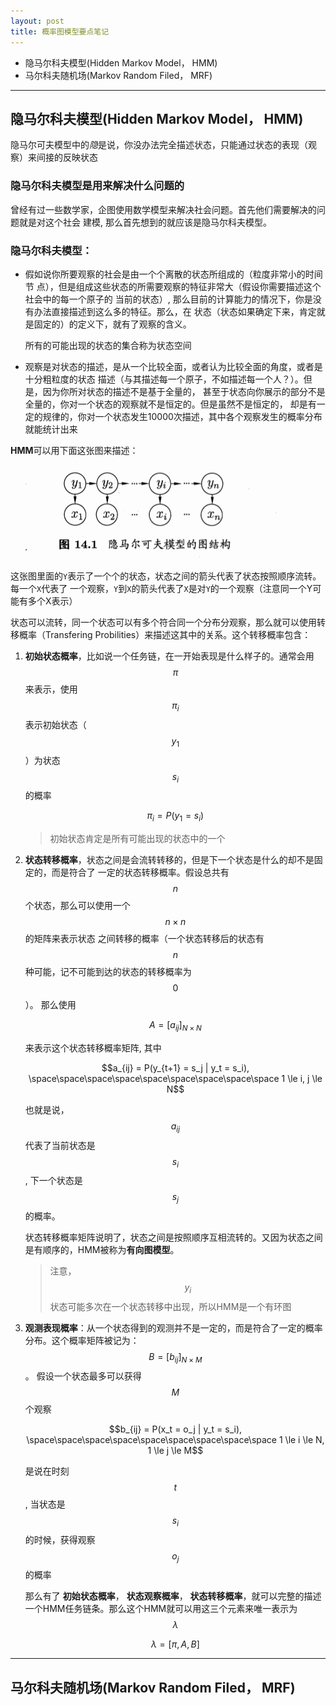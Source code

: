 ```yaml
---
layout: post
title: 概率图模型要点笔记
---
```


+  隐马尔科夫模型(Hidden Markov Model， HMM)
+  马尔科夫随机场(Markov Random Filed， MRF)

----------------------------------------------------------------
## 隐马尔科夫模型(Hidden Markov Model， HMM)

 隐马尔可夫模型中的*隐*是说，你没办法完全描述状态，只能通过状态的表现（观察）来间接的反映状态

### 隐马尔科夫模型是用来解决什么问题的

曾经有过一些数学家，企图使用数学模型来解决社会问题。首先他们需要解决的问题就是对这个社会
建模, 那么首先想到的就应该是隐马尔科夫模型。

### 隐马尔科夫模型：
- 假如说你所要观察的社会是由一个个离散的状态所组成的（粒度非常小的时间节
点），但是组成这些状态的所需要观察的特征非常大（假设你需要描述这个社会中的每一个原子的
当前的状态）, 那么目前的计算能力的情况下，你是没有办法直接描述到这么多的特征。那么，在
状态（状态如果确定下来，肯定就是固定的）的定义下，就有了观察的含义。

  所有的可能出现的状态的集合称为状态空间
- 观察是对状态的描述，是从一个比较全面，或者认为比较全面的角度，或者是十分粗粒度的状态
描述（与其描述每一个原子，不如描述每一个人？）。但是，因为你所对状态的描述不是基于全量的，
甚至于状态向你展示的部分不是全量的，你对一个状态的观察就不是恒定的。但是虽然不是恒定的，
却是有一定的规律的，你对一个状态发生10000次描述，其中各个观察发生的概率分布就能统计出来

**HMM**可以用下面这张图来描述：

![隐马尔科夫模型的图结构](/images/hmm-graph.png)

这张图里面的`Y`表示了一个个的状态，状态之间的箭头代表了状态按照顺序流转。每一个`X`代表了
一个观察，`Y`到`X`的箭头代表了`X`是对`Y`的一个观察（注意同一个Y可能有多个X表示）

状态可以流转，同一个状态可以有多个符合同一个分布分观察，那么就可以使用转移概率（Transfering
Probilities）来描述这其中的关系。这个转移概率包含：


1. **初始状态概率**，比如说一个任务链，在一开始表现是什么样子的。通常会用 $$\pi$$ 来表示，使用
$$\pi_i$$表示初始状态（$$y_1$$）为状态$$s_i$$的概率

   $$\pi_i = P(y_1=s_i)$$

   > 初始状态肯定是所有可能出现的状态中的一个


2. **状态转移概率**，状态之间是会流转转移的，但是下一个状态是什么的却不是固定的，而是符合了
一定的状态转移概率。假设总共有$$n$$个状态，那么可以使用一个$$n \times n$$的矩阵来表示状态
之间转移的概率（一个状态转移后的状态有$$n$$种可能，记不可能到达的状态的转移概率为$$0$$）。
那么使用

   $$A = [a_{ij}]_{N \times N}$$

   来表示这个状态转移概率矩阵, 其中

   $$a_{ij} = P(y_{t+1} = s_j | y_t = s_i), \space\space\space\space\space\space\space\space\space 1 \le i, j  \le N$$

   也就是说， $$a_{ij}$$ 代表了当前状态是$$s_i$$, 下一个状态是$$s_j$$的概率。

   状态转移概率矩阵说明了，状态之间是按照顺序互相流转的。又因为状态之间是有顺序的，HMM被称为**有向图模型**。

   > 注意，$$y_i$$状态可能多次在一个状态转移中出现，所以HMM是一个有环图


3. **观测表现概率**：从一个状态得到的观测并不是一定的，而是符合了一定的概率分布。这个概率矩阵被记为：$$B=[b_{ij}]_{N \times M}$$。 假设一个状态最多可以获得 $$M$$个观察

   $$b_{ij} = P(x_t = o_j | y_t = s_i), \space\space\space\space\space\space\space\space\space 1 \le i \le N, 1 \le j \le M$$

   是说在时刻$$t$$, 当状态是$$s_i$$的时候，获得观察$$o_j$$的概率

   那么有了 **初始状态概率**， **状态观察概率**， **状态转移概率**，就可以完整的描述一个HMM任务链条。那么这个HMM就可以用这三个元素来唯一表示为$$\lambda$$

   $$\lambda = [\pi, A, B]$$

---------------------------------------------------------

## 马尔科夫随机场(Markov Random Filed， MRF)
